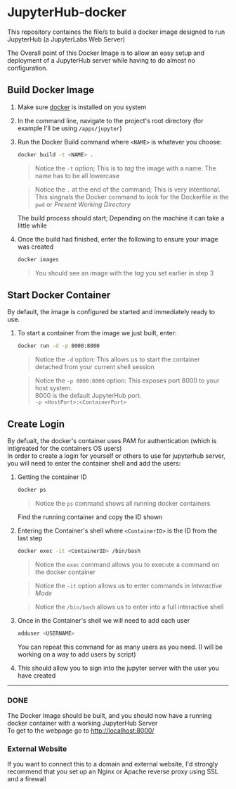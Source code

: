# JupyterHub-docker

This repository containes the file/s to build a docker image designed to run JupyterHub (a JupyterLabs Web Server)

The Overall point of this Docker Image is to allow an easy setup and deployment of a JupyterHub server while having to do almost no configuration.


## Build Docker Image

1. Make sure [docker](https://docs.docker.com/get-docker/) is installed on you system

2. In the command line, navigate to the project's root directory (for example I'll be using `/apps/jupyter`)

3. Run the Docker Build command where `<NAME>` is whatever you choose:

   ```bash
   docker build -t <NAME> .
   ```
   > Notice the `-t` option; This is to *tag* the image with a name. The name has to be all lowercase
   
   > Notice the `.` at the end of the command; This is very intentional.  
   > This singnals the Docker command to look for the Dockerfile in the `pwd` or *Present Working Directory*

   The build process should start; Depending on the machine it can take a little while

4. Once the build had finished, enter the following to ensure your image was created

   ```bash  
   docker images
   ```
   >You should see an image with the *tag* you set earlier in step 3


## Start Docker Container

By default, the image is configured be started and immediately ready to use.

1. To start a container from the image we just built, enter:

   ```bash  
   docker run -d -p 8000:8000
   ```  
   > Notice the `-d` option: This allows us to start the container detached from your current shell session

   > Notice the `-p 8000:8000` option: This exposes port 8000 to your host system.  
   > 8000 is the default JupyterHub port.  
   > `-p <HostPort>:<ContainerPort>`
   
## Create Login

By defualt, the docker's container uses PAM for authentication (which is intigreated for the containers OS users)  
In order to create a login for yourself or others to use for jupyterhub server, you will need to enter the container shell and add the users:

1. Getting the container ID

   ```bash
   docker ps
   ```  
   > Notice the `ps` command shows all running docker containers
   
   Find the running container and copy the ID shown
   
2. Entering the Container's shell where `<ContainerID>` is the ID from the last step

   ```bash
   docker exec -it <ContainerID> /bin/bash
   ```  
   > Notice the `exec` command allows you to execute a command on the docker container
   
   > Notice the `-it` option allows us to enter commands in *Interactive Mode*
   
   > Notice the `/bin/bash` allows us to enter into a full interactive shell
   
3. Once in the Container's shell we will need to add each user

   ```bash
   adduser <USERNAME>
   ```  
   You can repeat this command for as many users as you need. (I will be working on a way to add users by script)
   
4. This should allow you to sign into the jupyter server with the user you have created
---
### DONE
The Docker Image should be built, and you should now have a running docker container with a working JupyterHub Server  
To get to the webpage go to <http://localhost:8000/>

### External Website
If you want to connect this to a domain and external website, I'd strongly recommend that you set up an Nginx or Apache reverse proxy using SSL and a firewall
